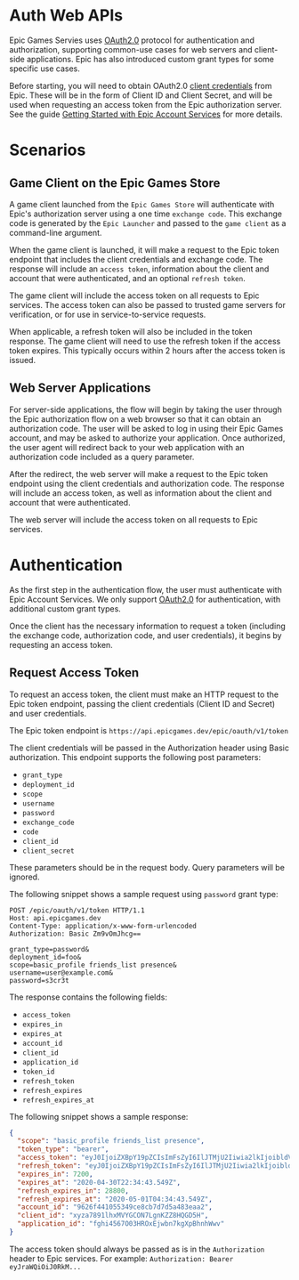 # Auth Web APIs
Epic Games Servies uses [OAuth2.0](https://datatracker.ietf.org/doc/html/rfc6749) protocol for authentication and authorization, supporting common-use cases for web servers and client-side applications. Epic has also introduced custom grant types for some specific use cases.

Before starting, you will need to obtain OAuth2.0 [client credentials](https://github.com/HyperionCSharp/EpicGamesAPIDocs/blob/main/docs/auth/auth_clients.md) from Epic. These will be in the form of Client ID and Client Secret, and will be used when requesting an access token from the Epic authorization server. See the guide [Getting Started with Epic Account Services](https://dev.epicgames.com/docs/services/en-US/EpicAccountServices/GettingStarted/index.html) for more details.

# Scenarios

## Game Client on the Epic Games Store

A game client launched from the ``Epic Games Store`` will authenticate with Epic's authorization server using a one time ``exchange code``. This exchange code is generated by the ``Epic Launcher`` and passed to the ``game client`` as a command-line argument.

When the game client is launched, it will make a request to the Epic token endpoint that includes the client credentials and exchange code. The response will include an ``access token``, information about the client and account that were authenticated, and an optional ``refresh token``.

The game client will include the access token on all requests to Epic services. The access token can also be passed to trusted game servers for verification, or for use in service-to-service requests.

When applicable, a refresh token will also be included in the token response. The game client will need to use the refresh token if the access token expires. This typically occurs within 2 hours after the access token is issued.

## Web Server Applications

For server-side applications, the flow will begin by taking the user through the Epic authorization flow on a web browser so that it can obtain an authorization code. The user will be asked to log in using their Epic Games account, and may be asked to authorize your application. Once authorized, the user agent will redirect back to your web application with an authorization code included as a query parameter.

After the redirect, the web server will make a request to the Epic token endpoint using the client credentials and authorization code. The response will include an access token, as well as information about the client and account that were authenticated.

The web server will include the access token on all requests to Epic services.

# Authentication

As the first step in the authentication flow, the user must authenticate with Epic Account Services. We only support [OAuth2.0](https://datatracker.ietf.org/doc/html/rfc6749) for authentication, with additional custom grant types.

Once the client has the necessary information to request a token (including the exchange code, authorization code, and user credentials), it begins by requesting an access token.

## Request Access Token

To request an access token, the client must make an HTTP request to the Epic token endpoint, passing the client credentials (Client ID and Secret) and user credentials.

The Epic token endpoint is ``https://api.epicgames.dev/epic/oauth/v1/token``

The client credentials will be passed in the Authorization header using Basic authorization. This endpoint supports the following post parameters:

- `grant_type`
- `deployment_id`
- `scope`
- `username`
- `password`
- `exchange_code`
- `code`
- `client_id`
- `client_secret`

These parameters should be in the request body. Query parameters will be ignored.

The following snippet shows a sample request using ``password`` grant type:

```
POST /epic/oauth/v1/token HTTP/1.1
Host: api.epicgames.dev
Content-Type: application/x-www-form-urlencoded
Authorization: Basic Zm9vOmJhcg==

grant_type=password&
deployment_id=foo&
scope=basic_profile friends_list presence&
username=user@example.com&
password=s3cr3t
```

The response contains the following fields:

- `access_token`
- `expires_in`
- `expires_at`
- `account_id`
- `client_id`
- `application_id`
- `token_id`
- `refresh_token`
- `refresh_expires`
- `refresh_expires_at`

The following snippet shows a sample response:

```json
{
  "scope": "basic_profile friends_list presence",
  "token_type": "bearer",
  "access_token": "eyJ0IjoiZXBpY19pZCIsImFsZyI6IlJTMjU2Iiwia2lkIjoibldVQzlxSFVldWRHcnBXb3FvVXVHZkFIYmVWM2NsRnlsdFRYMzhFbXJKSSJ9.eyJhdWQiOiJ4eXphNzg5MWxoeE1WWUdDT043TGduS1paOEhRR0Q1SCIsInN1YiI6Ijk2MjZmNDQxMDU1MzQ5Y2U4Y2I3ZDdkNWE0ODNlYWEyIiwidCI6ImVwaWNfaWQiLCJzY29wZSI6ImJhc2ljX3Byb2ZpbGUgZnJpZW5kc19saXN0IHByZXNlbmNlIiwiYXBwaWQiOiJmZ2hpNDU2N08wM0hST3hFandibjdrZ1hwQmhuaFd3diIsImlzcyI6Imh0dHBzOlwvXC9hcGkuZXBpY2dhbWVzLmRldlwvZXBpY1wvb2F1dGhcL3YxIiwiZG4iOiJLcm5icnkiLCJleHAiOjE1ODgyODYwODMsImlhdCI6MTU4ODI3ODg4Mywibm9uY2UiOiJuLUI1cGNsSXZaSkJaQU1KTDVsNkdvUnJDTzNiRT0iLCJqdGkiOiI2NGMzMGQwMjk4YTM0MzdjOGE3NGU1OTAxYzM0ODZiNSJ9.MZRoCRpjIb--dD7hxoo2GvjSPhUSNpOq1FhtShTBmzMJ1qlHFPzNaUiAEETAc3mabGPKyOxUP6Q1FBadr_P_UtbtB7kf34hN2VTv5czW6WOx1HdpjwUQZuxFyDc_aix7FCS0Egu4rZlC65b-B0FUVlial_s_FrH8ou5L_d-4I0KVpIwtv-b_M6EQ9jtLdQRfMaP6aV0rIerrbqFZ617Pe7XT4IO9jZFwM8F5aDTeDHkkOO41wyVibrm38799lP4B65RIv9CwbAL-TVmV1L5gFYITaZhi5ShfZzTvxAk-3Dxwp8c5JvcO68zpbya5gFSAfhsd7vt9YLU0gQR2uXq3Vw",
  "refresh_token": "eyJ0IjoiZXBpY19pZCIsImFsZyI6IlJTMjU2Iiwia2lkIjoibldVQzlxSFVldWRHcnBXb3FvVXVHZkFIYmVWM2NsRnlsdFRYMzhFbXJKSSJ9.eyJhdWQiOiJ4eXphNzg5MWxoeE1WWUdDT043TGduS1paOEhRR0Q1SCIsInN1YiI6Ijk2MjZmNDQxMDU1MzQ5Y2U4Y2I3ZDdkNWE0ODNlYWEyIiwidCI6ImVwaWNfaWQiLCJhcHBpZCI6ImZnaGk0NTY3TzAzSFJPeEVqd2JuN2tnWHBCaG5oV3d2Iiwic2NvcGUiOiJiYXNpY19wcm9maWxlIGZyaWVuZHNfbGlzdCBwcmVzZW5jZSIsImlzcyI6Imh0dHBzOlwvXC9hcGkuZXBpY2dhbWVzLmRldlwvZXBpY1wvb2F1dGhcL3YxIiwiZG4iOiJLcm5icnkiLCJleHAiOjE1ODgzMDc2ODMsImlhdCI6MTU4ODI3ODg4MywianRpIjoiYzczYjA2NmUyZDU4NGVkNTk0NjZiOThiNzI3NzJiMjAifQ.O-eVa46NimubKwxe9SwlHxciivu0XWe1-DSL74mMiA_PpPoW0yKL9DfmsLxiPCwsRB5_hQTc6_FM7G1FyfKtX_VVAp90MZPkhCbAbfKmTpQVcL0Ya6kve4KMG8KxeLVfLLhubCbJTYlnDNVHobbpvpQtHd8Ys321ZNDJj05l_tnZzdgus-xmCO6orX4UP4wDd1jAOXXeqRT47OXuLCgSE0q6Osfh-ENPwh6ph1i7ld759xPV0oNcQb8XiPxnT6_FUmFugzG1YS1z9bTnVWmbP2RmYluue5VQm5EKGJZ91Alve8s2eNEtDfUqaBLZ45pqGkc1KjbYTtP0a_1ue2BpkQ",
  "expires_in": 7200,
  "expires_at": "2020-04-30T22:34:43.549Z",
  "refresh_expires_in": 28800,
  "refresh_expires_at": "2020-05-01T04:34:43.549Z",
  "account_id": "9626f441055349ce8cb7d7d5a483eaa2",
  "client_id": "xyza7891lhxMVYGCON7LgnKZZ8HQGD5H",
  "application_id": "fghi4567O03HROxEjwbn7kgXpBhnhWwv"
}
```

The access token should always be passed as is in the ``Authorization`` header to Epic services. For example: ``Authorization: Bearer eyJraWQiOiJ0RkM...``

